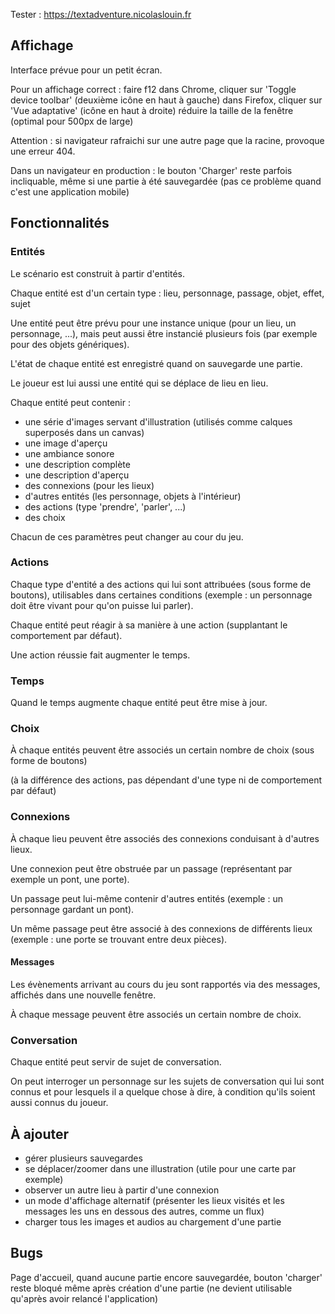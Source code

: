 Tester :   https://textadventure.nicolaslouin.fr



## Affichage

Interface prévue pour un petit écran.

Pour un affichage correct :
	faire f12
	dans Chrome, cliquer sur 'Toggle device toolbar'  (deuxième icône en haut à gauche)
	dans Firefox, cliquer sur 'Vue adaptative' (icône en haut à droite)
	réduire la taille de la fenêtre (optimal pour 500px de large)

Attention : si navigateur rafraichi sur une autre page que la racine, provoque une erreur 404.

Dans un navigateur en production : le bouton 'Charger' reste parfois incliquable, même si une partie à été sauvegardée (pas ce problème quand c'est une application mobile)



## Fonctionnalités

### Entités

Le scénario est construit à partir d'entités.

Chaque entité est d'un certain type : lieu, personnage, passage, objet, effet, sujet

Une entité peut être prévu pour une instance unique (pour un lieu, un personnage, ...), mais peut aussi être instancié plusieurs fois (par exemple pour des objets génériques).

L'état de chaque entité est enregistré quand on sauvegarde une partie.

Le joueur est lui aussi une entité qui se déplace de lieu en lieu.



Chaque entité peut contenir :

- une série d'images servant d'illustration (utilisés comme calques superposés dans un canvas)
- une image d'aperçu
- une ambiance sonore
- une description complète
- une description d'aperçu
- des connexions (pour les lieux)
- d'autres entités (les personnage, objets à l'intérieur)
- des actions (type 'prendre', 'parler', ...)
- des choix

Chacun de ces paramètres peut changer au cour du jeu.



### Actions

Chaque type d'entité a des actions qui lui sont attribuées (sous forme de boutons), utilisables dans certaines conditions (exemple : un personnage doit être vivant pour qu'on puisse lui parler).

Chaque entité peut réagir à sa manière à une action (supplantant le comportement par défaut).

Une action réussie fait augmenter le temps.



### Temps

Quand le temps augmente chaque entité peut être mise à jour.



### Choix

À chaque entités peuvent être associés un certain nombre de choix (sous forme de boutons)

(à la différence des actions, pas dépendant d'une type ni de comportement par défaut)



### Connexions

À chaque lieu peuvent être associés des connexions conduisant à d'autres lieux.

Une connexion peut être obstruée par un passage (représentant par exemple un pont, une porte). 

Un passage peut lui-même contenir d'autres entités (exemple : un personnage gardant un pont).

Un même passage peut être associé à des connexions de différents lieux (exemple : une porte se trouvant entre deux pièces).



#### Messages

Les évènements arrivant au cours du jeu sont rapportés via des messages, affichés dans une nouvelle fenêtre.

À chaque message peuvent être associés un certain nombre de choix.



### Conversation

Chaque entité peut servir de sujet de conversation.

On peut interroger un personnage sur les sujets de conversation qui lui sont connus et pour lesquels il a quelque chose à dire, à condition qu'ils soient aussi connus du joueur.



## À ajouter

- gérer plusieurs sauvegardes
- se déplacer/zoomer dans une illustration (utile pour une carte par exemple)
- observer un autre lieu à partir d'une connexion
- un mode d'affichage alternatif (présenter les lieux visités et les messages les uns en dessous des autres, comme un flux)
- charger tous les images et audios au chargement d'une partie



## Bugs

Page d'accueil, quand aucune partie encore sauvegardée, bouton 'charger' reste bloqué même après création d'une partie (ne devient utilisable qu'après avoir relancé l'application)
